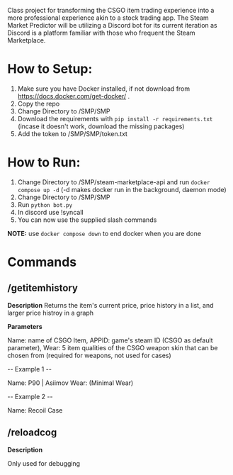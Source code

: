 Class project for transforming the CSGO item trading experience into a more professional experience akin to a stock trading app. The Steam Market Predictor will be utilizing a Discord bot for its current iteration as Discord is a platform familiar with those who frequent the Steam Marketplace. 

# How to Setup: #
1. Make sure you have Docker installed, if not download from https://docs.docker.com/get-docker/ .
2. Copy the repo
3. Change Directory to /SMP/SMP
4. Download the requirements with ```pip install -r requirements.txt``` (incase it doesn't work, download the missing packages)
5. Add the token to /SMP/SMP/token.txt


# How to Run: #
1. Change Directory to /SMP/steam-marketplace-api and run ```docker compose up -d``` (-d makes docker run in the background, daemon mode)
2. Change Directory to /SMP/SMP
3. Run ```python bot.py```
4. In discord use !syncall 
5. You can now use the supplied slash commands

**NOTE:** use ```docker compose down``` to end docker when you are done

# Commands #

## /getitemhistory ##

**Description** 
  Returns the item's current price, price history in a list, and larger price histroy in a graph

**Parameters** 

  Name: name of CSGO Item, 
  APPID: game's steam ID (CSGO as default parameter), 
  Wear: 5 item qualities of the CSGO weapon skin that can be chosen from (required for weapons, not used for cases)
  
-- Example 1 --

  Name: P90 | Asiimov
  Wear: (Minimal Wear)

-- Example 2 --

  Name: Recoil Case


## /reloadcog ## 

**Description**

  Only used for debugging
